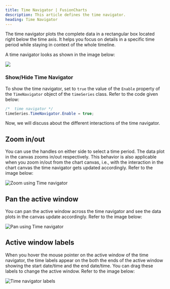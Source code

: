 ```yaml
---
title: Time Navigator | FusionCharts
description: This article defines the time navigator.
heading: Time Navigator
---
```


The time navigator plots the complete data in a rectangular box located right below the time axis. It helps you focus on details in a specific time period while staying in context of the whole timeline.

A time navigator looks as shown in the image below:

<img src="{% site.BASE_URL %}/images/fusiontime-component-time-navigator.png">

### Show/Hide Time Navigator

To show the time navigator, set to `true` the value of the `Enable` property of the `TimeNavigator` object of the `timeSeries` class. Refer to the code given below:

```csharp
/*  time navigator */
timeSeries.TimeNavigator.Enable = true;
```

Now, we will discuss about the different interactions of the time navigator.

## Zoom in/out

You can use the handles on either side to select a time period. The data plot in the canvas zooms in/out respectively. This behavior is also applicable when you zoom in/out from the chart canvas, i.e., with the interaction in the chart canvas the time navigator gets updated accordingly. Refer to the image below:

![Zoom using Time navigator](/gif/fusiontime-nav-zoom.gif)

## Pan the active window

You can pan the active window across the time navigator and see the data plots in the canvas update accordingly. Refer to the image below:

![Pan using Time navigator](/gif/fusiontime-nav-pan.gif)

## Active window labels

When you hover the mouse pointer on the active window of the time navigator, the time labels appear on the both the ends of the active window showing the start date/time and the end date/time. You can drag these labels to change the active window. Refer to the image below:

![Time navigator labels](/gif/fusiontime-nav-labels.gif)
